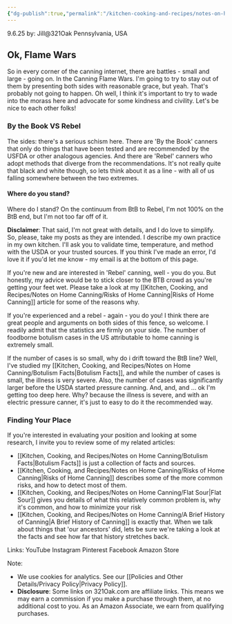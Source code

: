```yaml
---
{"dg-publish":true,"permalink":"/kitchen-cooking-and-recipes/notes-on-home-canning/the-canning-wars/","noteIcon":""}
---
```


9.6.25
by: Jill@321Oak
Pennsylvania, USA

## Ok, Flame Wars

So in every corner of the canning internet, there are battles - small and large - going on. In the Canning Flame Wars. I'm going to try to stay out of them by presenting both sides with reasonable grace, but yeah. That's probably not going to happen. Oh well, I think it's important to try to wade into the morass here and advocate for some kindness and civility. Let's be nice to each other folks!

### By the Book VS Rebel

The sides: there's a serious schism here. There are 'By the Book' canners that only do things that have been tested and are recommended by the USFDA or other analogous agencies. And there are 'Rebel' canners who adopt methods that diverge from the recommendations. It's not really quite that black and white though, so lets think about it as a line - with all of us falling somewhere between the two extremes.
#### Where do you stand? 
 Where do I stand? On the continuum from BtB to Rebel, I'm not 100% on the BtB end, but I'm not too far off of it. 

**Disclaimer**: That said, I'm not great with details, and I do love to simplify. So, please, take my posts as they are intended. I describe my own practice in my own kitchen. I'll ask you to validate time, temperature, and method with the USDA or your trusted sources. If you think I've made an error, I'd love it if you'd let me know - my email is at the bottom of this page.

If you're new and are interested in 'Rebel' canning, well - you do you. But honestly, my advice would be to stick closer to the BTB crowd as you're getting your feet wet. Please take a look at my [[Kitchen, Cooking, and Recipes/Notes on Home Canning/Risks of Home Canning\|Risks of Home Canning]] article for some of the reasons why.

If you're experienced and a rebel - again - you do you! I think there are great people and arguments on both sides of this fence, so welcome. I readily admit that the statistics are firmly on your side. The number of foodborne botulism cases in the US attributable to home canning is extremely small. 

If the number of cases is so small, why do i drift toward the BtB line? Well, I've studied my [[Kitchen, Cooking, and Recipes/Notes on Home Canning/Botulism Facts\|Botulism Facts]], and while the number of cases is small, the illness is very severe. Also, the number of cases was significantly larger before the USDA started pressure canning. And, and, and ... ok I'm getting too deep here. Why? because the illness is severe, and with an electric pressure canner, it's just to easy to do it the recommended way.

### Finding Your Place

If you're interested in evaluating your position and looking at some research, I invite you to review some of my related articles:
- [[Kitchen, Cooking, and Recipes/Notes on Home Canning/Botulism Facts\|Botulism Facts]] is just a collection of facts and sources.
- [[Kitchen, Cooking, and Recipes/Notes on Home Canning/Risks of Home Canning\|Risks of Home Canning]] describes some of the more common risks, and how to detect most of them.
- [[Kitchen, Cooking, and Recipes/Notes on Home Canning/Flat Sour\|Flat Sour]] gives you details of what this relatively common problem is, why it's common, and how to minimize your risk
- [[Kitchen, Cooking, and Recipes/Notes on Home Canning/A Brief History of Canning\|A Brief History of Canning]] is exactly that. When we talk about things that 'our ancestors' did, lets be sure we're taking a look at the facts and see how far that history stretches back.

Links:
YouTube
Instagram
Pinterest
Facebook
Amazon Store

Note:
- We use cookies for analytics. See our [[Policies and Other Details/Privacy Policy\|Privacy Policy]].
- **Disclosure**: Some links on 321Oak.com are affiliate links. This means we may earn a commission if you make a purchase through them, at no additional cost to you. As an Amazon Associate, we earn from qualifying purchases.

